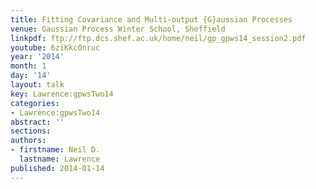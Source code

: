 ```yaml
---
title: Fitting Covariance and Multi-output {G}aussian Processes
venue: Gaussian Process Winter School, Sheffield
linkpdf: ftp://ftp.dcs.shef.ac.uk/home/neil/gp_gpws14_session2.pdf
youtube: 6ziKkc0nruc
year: '2014'
month: 1
day: '14'
layout: talk
key: Lawrence:gpwsTwo14
categories:
- Lawrence:gpwsTwo14
abstract: ''
sections: 
authors:
- firstname: Neil D.
  lastname: Lawrence
published: 2014-01-14
---
```

